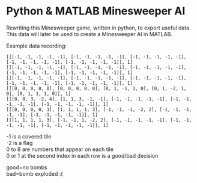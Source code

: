 Python & MATLAB Minesweeper AI
===========================
Rewriting this Minesweeper game, written in python, to export useful data.   
This data will later be used to create a Minesweeper AI in MATLAB.   

Example data recording:   
```
[[[-1, -1, -1, -1, -1], [-1, -1, -1, -1, -1], [-1, -1, -1, -1, -1], [-1, -1, -1, -1, -1], [-1, -1, -1, -1, -1]], 1]
[[[-1, -1, -1, -1, -1], [-1, -1, -1, -1, -1], [-1, -1, -1, -1, -1], [-1, -1, -1, -1, -1], [-1, -1, -1, -1, -1]], 1]
[[[-1, -1, -1, -1, -1], [-1, -1, -1, -1, -1], [-1, -1, -1, -1, -1], [-1, -1, -1, -1, -1], [-1, -1, -1, -1, -1]], 1]
[[[0, 0, 0, 0, 0], [0, 0, 0, 0, 0], [0, 1, -1, 1, 0], [0, 1, -2, 1, 0], [0, 1, 1, 1, 0]], 1]
[[[0, 0, 3, -2, 4], [1, 1, 3, -1, -1], [-1, -1, -1, -1, -1], [-1, -1, -1, -1, -1], [-1, -1, -1, -1, -1]], 1]
[[[0, 0, 0, 0, 3], [1, 1, 1, 1, 3], [-1, -1, -1, -2, 2], [-1, -1, -1, -1, -1], [-1, -1, -1, -1, -1]], 1]
[[[1, 1, 1, 1, 3], [-1, -1, 1, -2, 2], [-1, -1, -1, -1, -1], [-1, -1, -1, -1, -1], [-1, -1, -1, -1, -1]], 1]
```

-1 is a covered tile    
-2 is a flag   
0 to 8 are numbers that appear on each tile   
0 or 1 at the second index in each row is a good/bad decision   

good=no bombs   
bad=bomb exploded :(   
